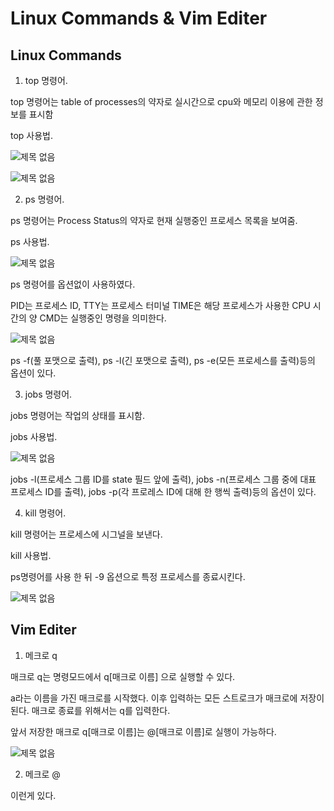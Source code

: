 # Linux Commands & Vim Editer

## Linux Commands

1. top 명령어.

top 명령어는 table of processes의 약자로 실시간으로 cpu와 메모리 이용에 관한 정보를 표시함

top 사용법. 

![제목 없음](https://user-images.githubusercontent.com/106595997/171172627-b4e46c91-6e9d-4f4f-8ecb-d8110c69c459.png)

![제목 없음](https://user-images.githubusercontent.com/106595997/171171303-45788c47-bf21-4b13-881d-822d32ec22f6.png)


2. ps 명령어.

ps 명령어는 Process Status의 약자로 현재 실행중인 프로세스 목록을 보여줌.

ps 사용법.

![제목 없음](https://user-images.githubusercontent.com/106595997/171174081-d8ad6051-c8d5-4014-9283-0c2a37dbbdc4.png)

ps 명령어를 옵션없이 사용하였다.

PID는 프로세스 ID, TTY는 프로세스 터미널 TIME은 해당 프로세스가 사용한 CPU 시간의 양 CMD는 실행중인 명령을 의미한다.

![제목 없음](https://user-images.githubusercontent.com/106595997/171174505-5fb0958f-ff32-46c5-9fe7-ee34cb296fe2.png)

ps -f(풀 포맷으로 출력), ps -l(긴 포맷으로 출력), ps -e(모든 프로세스를 출력)등의 옵션이 있다.



3. jobs 명령어.

jobs 명령어는 작업의 상태를 표시함.

jobs 사용법.

![제목 없음](https://user-images.githubusercontent.com/106595997/171177902-2673967b-92ae-49ae-958f-2fc9ee52c9c0.png)

jobs -l(프로세스 그룹 ID를 state 필드 앞에 출력), jobs -n(프로세스 그룹 중에 대표 프로세스 ID를 출력), jobs -p(각 프로레스 ID에 대해 한 행씩 출력)등의 옵션이 있다.

4. kill 명령어.

kill 명령어는 프로세스에 시그널을 보낸다.

kill 사용법.

ps명령어를 사용 한 뒤 -9 옵션으로 특정 프로세스를 종료시킨다.

![제목 없음](https://user-images.githubusercontent.com/106595997/171179103-196dcaa4-363b-4729-b087-85e274b17bd6.png)


## Vim Editer

1. 메크로 q

매크로 q는 명령모드에서 q[매크로 이름] 으로 실행할 수 있다.

a라는 이름을 가진 매크로를 시작했다.
이후 입력하는 모든 스트로크가 매크로에 저장이 된다.
매크로 종료를 위해서는 q를 입력한다.

앞서 저장한 매크로 q[매크로 이름]는 @[매크로 이름]로 실행이 가능하다.

![제목 없음](https://user-images.githubusercontent.com/106595997/171182715-ca6769a0-fcba-4e8d-9e1f-e2de2c0648c1.png)



2. 메크로 @

이런게 있다.























